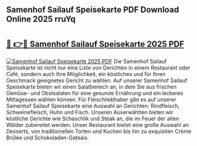 ## Samenhof Sailauf Speisekarte PDF Download Online 2025 rruYq

# <h2><a href="http://gcdyew1.nevu.top/?p=Samenhof+Sailauf+Speisekarte">🔗 👉🔴 Samenhof Sailauf Speisekarte 2025 PDF</a></h2>

[![Samenhof Sailauf Speisekarte 2025 PDF](https://i.imgur.com/dBaPXMq.png)](http://gcdyew1.nevu.top/?p=Samenhof+Sailauf+Speisekarte)
Die Samenhof Sailauf Speisekarte ist nicht nur eine Liste von Gerichten in einem Restaurant oder Café, sondern auch Ihre Möglichkeit, ein köstliches und für Ihren Geschmack geeignetes Gericht zu wählen. Auf unserer Samenhof Sailauf Speisekarte bieten wir einen Salatbereich an, in dem Sie aus frischen Gemüse- und Obstsalaten für eine gesunde Ernährung und ein leckeres Mittagessen wählen können. Für Fleischliebhaber gibt es auf unserer Samenhof Sailauf Speisekarte eine Auswahl an Gerichten: Rindfleisch, Schweinefleisch, Huhn und Fisch. Unseren Auserwählten bieten wir köstliche Gerichte wie Schaschlik und Steak an, die im Feuer der alten Wälder zubereitet werden. Unser Restaurant bietet eine große Auswahl an Desserts, von traditionellen Torten und Kuchen bis hin zu exquisiten Crème Brûlée und Schokoladen-Gateais.
